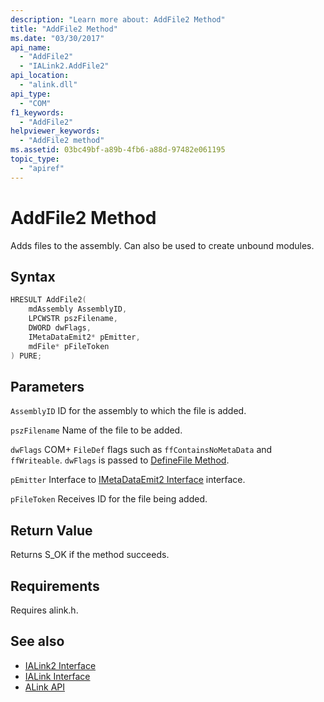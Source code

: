 ```yaml
---
description: "Learn more about: AddFile2 Method"
title: "AddFile2 Method"
ms.date: "03/30/2017"
api_name:
  - "AddFile2"
  - "IALink2.AddFile2"
api_location:
  - "alink.dll"
api_type:
  - "COM"
f1_keywords:
  - "AddFile2"
helpviewer_keywords:
  - "AddFile2 method"
ms.assetid: 03bc49bf-a89b-4fb6-a88d-97482e061195
topic_type:
  - "apiref"
---
```

# AddFile2 Method

Adds files to the assembly. Can also be used to create unbound modules.

## Syntax

```cpp
HRESULT AddFile2(
    mdAssembly AssemblyID,
    LPCWSTR pszFilename,
    DWORD dwFlags,
    IMetaDataEmit2* pEmitter,
    mdFile* pFileToken
) PURE;
```

## Parameters

 `AssemblyID`
 ID for the assembly to which the file is added.

 `pszFilename`
 Name of the file to be added.

 `dwFlags`
 COM+ `FileDef` flags such as `ffContainsNoMetaData` and `ffWriteable`. `dwFlags` is passed to [DefineFile Method](../../../core/unmanaged-api/metadata/interfaces/imetadataassemblyemit-definefile-method.md).

 `pEmitter`
 Interface to [IMetaDataEmit2 Interface](../../../core/unmanaged-api/metadata/interfaces/imetadataemit2-interface.md) interface.

 `pFileToken`
 Receives ID for the file being added.

## Return Value

 Returns S_OK if the method succeeds.

## Requirements

 Requires alink.h.

## See also

- [IALink2 Interface](ialink2-interface.md)
- [IALink Interface](ialink-interface.md)
- [ALink API](index.md)
